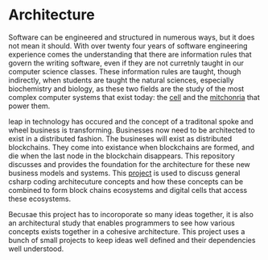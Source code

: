 # Architecture

Software can be engineered and structured in numerous ways, but it does not mean it should.  With over twenty four years of software engineering experience comes the understanding that there are information rules that govern the writing software, even if they are not curretnly taught in our computer science classes.  These information rules are taught, though indirectly, when students are taught the natural sciences, especially biochemistry and biology, as these two fields are the study of the most complex computer systems that exist today: the [cell](https://www.youtube.com/watch?v=wJyUtbn0O5Y) and the [mitchonria](https://www.youtube.com/watch?v=RrS2uROUjK4) that power them. 

leap in technology has occured and the concept of a traditonal spoke and wheel business is transforming.  Businesses now need to be architected to exist in a distributed fashion.  The busineses will exist as distributed blockchains.  They come into existance when blockchains are formed, and die when the last node in the blockchain disappears.  This repository discusses and provides the foundation for the architecture for these new business models and systems.  This [project](https://github.com/E01D/Architecture/wiki) is used to discuss general csharp coding architecuture concepts and how these concepts can be combined to form block chains ecosystems and digital cells that access these ecosystems. 

Becusae this project has to incoroporate so many ideas together, it is also an architectural study that enables programmers to see how various concepts exists together in a cohesive architecture.  This project uses a bunch of small projects to keep ideas well defined and their dependencies well understood.
